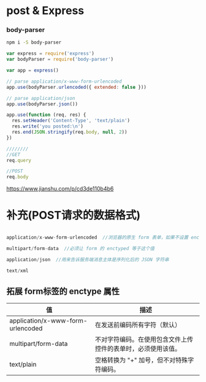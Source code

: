# post & Express

### body-parser

```bash
npm i -S body-parser
```

```javascript
var express = require('express')
var bodyParser = require('body-parser')

var app = express()

// parse application/x-www-form-urlencoded
app.use(bodyParser.urlencoded({ extended: false }))

// parse application/json
app.use(bodyParser.json())

app.use(function (req, res) {
  res.setHeader('Content-Type', 'text/plain')
  res.write('you posted:\n')
  res.end(JSON.stringify(req.body, null, 2))
})
```

```javascript
////////
//GET
req.query

//POST
req.body
```

https://www.jianshu.com/p/cd3de110b4b6

# 补充(POST请求的数据格式)

```javascript

application/x-www-form-urlencoded  //浏览器的原生 form 表单，如果不设置 enctype 属性，那么最终就会以 application/x-www-form-urlencoded 方式提交数据

multipart/form-data  //必须让 form 的 enctyped 等于这个值

application/json  //用来告诉服务端消息主体是序列化后的 JSON 字符串

text/xml
```

## 拓展 form标签的 enctype 属性

| 值                                | 描述                                                         |
| --------------------------------- | ------------------------------------------------------------ |
| application/x-www-form-urlencoded | 在发送前编码所有字符（默认）                                 |
| multipart/form-data               | 不对字符编码。在使用包含文件上传控件的表单时，必须使用该值。 |
| text/plain                        | 空格转换为 "+" 加号，但不对特殊字符编码。                    |